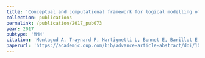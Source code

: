 ```yaml
---
title: 'Conceptual and computational framework for logical modelling of biological networks deregulated in diseases'
collection: publications
permalink: /publication/2017_pub073
year: 2017
pubtype: 'MMN'
citation: 'Montagud A, Traynard P, Martignetti L, Bonnet E, Barillot E, Zinovyev A, Calzone L. <a href="https://academic.oup.com/bib/advance-article-abstract/doi/10.1093/bib/bbx163/4716963">Conceptual and computational framework for logical modelling of biological networks deregulated in diseases</a>. <i>Brief Bioinform.</i>  doi: 10.1093/bib/bbx163. 2017.'
paperurl: 'https://academic.oup.com/bib/advance-article-abstract/doi/10.1093/bib/bbx163/4716963'
---
```

